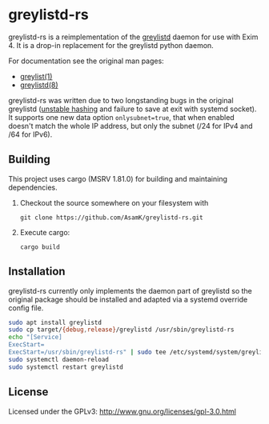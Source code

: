 # greylistd-rs

greylistd-rs is a reimplementation of the [greylistd](https://salsa.debian.org/debian/greylistd/) daemon for use with Exim 4.
It is a drop-in replacement for the greylistd python daemon.

For documentation see the original man pages:
- [greylist(1)](https://manpages.debian.org/stable/greylistd/greylist.1.html)
- [greylistd(8)](https://manpages.debian.org/stable/greylistd/greylistd.8.html)

greylistd-rs was written due to two longstanding bugs in the original greylistd ([unstable hashing](https://bugs.debian.org/cgi-bin/bugreport.cgi?bug=1021356) and failure to save at exit with systemd socket).
It supports one new data option `onlysubnet=true`, that when enabled doesn't match the whole IP address, but only the subnet (/24 for IPv4 and /64 for IPv6).

## Building

This project uses cargo (MSRV 1.81.0) for building and maintaining dependencies.

1. Checkout the source somewhere on your filesystem with

       git clone https://github.com/AsamK/greylistd-rs.git

2. Execute cargo:

       cargo build

## Installation

greylistd-rs currently only implements the daemon part of greylistd so the original package should be installed and adapted via a systemd override config file.

```sh
sudo apt install greylistd
sudo cp target/{debug,release}/greylistd /usr/sbin/greylistd-rs
echo "[Service]
ExecStart=
ExecStart=/usr/sbin/greylistd-rs" | sudo tee /etc/systemd/system/greylistd.service.d/override.conf
sudo systemctl daemon-reload
sudo systemctl restart greylistd
```

## License

Licensed under the GPLv3: http://www.gnu.org/licenses/gpl-3.0.html
